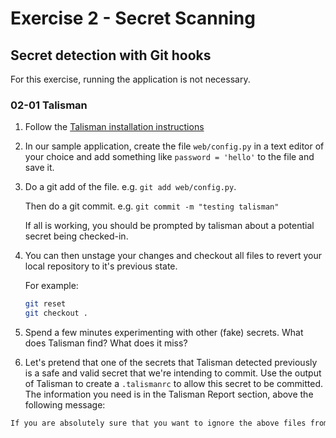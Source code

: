 # Exercise 2 - Secret Scanning

## Secret detection with Git hooks

For this exercise, running the application is not necessary.

### 02-01 Talisman

1. Follow the [Talisman installation instructions](00_setup.md#Installing_Talisman)

2. In our sample application, create the file `web/config.py` in a text editor of your choice and
   add something like `password = 'hello'` to the file and save it.

3. Do a git add of the file. e.g. `git add web/config.py`.

   Then do a git commit. e.g. `git commit -m "testing talisman"`

   If all is working, you should be prompted by talisman about a potential secret being checked-in.

4. You can then unstage your changes and checkout all files to revert your local repository to it's
   previous state.

   For example:

   ```sh
   git reset
   git checkout .
   ```

5. Spend a few minutes experimenting with other (fake) secrets. What does Talisman find? What does
   it miss?

6. Let's pretend that one of the secrets that Talisman detected previously is a safe and valid
   secret that we're intending to commit. Use the output of Talisman to create a `.talismanrc` to
   allow this secret to be committed. The information you need is in the Talisman Report section,
   above the following message:

```txt
If you are absolutely sure that you want to ignore the above files from talisman detectors, consider pasting the following format in .talismanrc file in the project root
```
